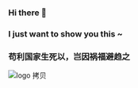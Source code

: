 ### Hi there 👋
### I just want to show you this ~
### 苟利国家生死以，岂因祸福避趋之

![logo 拷贝](https://github.com/dacongda/dacongda/assets/47297289/30618fa8-627f-4ef8-9456-b4a4c4154f2f)
